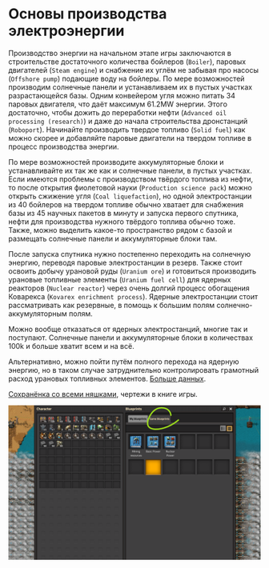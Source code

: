 # Основы производства электроэнергии

Производство энергии на начальном этапе игры заключаются в строительстве достаточного количества бойлеров (`Boiler`), паровых двигателей (`Steam engine`) и снабжение их углём не забывая про насосы (`Offshore pump`) подающие воду на бойлеры. По мере возможностей производим солнечные панели и устанавливаем их в пустых участках разрастающейся базы. Одним конвейером угля можно питать 34 паровых двигателя, что даёт максимум 61.2MW энергии. Этого достаточно, чтобы дожить до переработки нефти (`Advanced oil processing (research)`) и даже до начала строительства дронстанций (`Roboport`). Начинайте производить твердое топливо (`Solid fuel`) как можно скорее и добавляйте паровые двигатели на твердом топливе в процесс производства энергии.

По мере возможностей производите аккумуляторные блоки и устанавливайте их так же как и солнечные панели, в пустых участках. Если имеются проблемы с производством твёрдого топлива из нефти, то после открытия фиолетовой науки (`Production science pack`) можно открыть сжижение угля (`Coal liquefaction`), но одной электростанции из 40 бойлеров на твердом топливе обычно хватает для снабжения базы из 45 научных пакетов в минуту и запуска первого спутника, нефти для производства нужного твёрдого топлива обычно тоже. Также, можно выделить какое-то пространство рядом с базой и размещать солнечные панели и аккумуляторные блоки там.

После запуска спутника нужно постепенно переходить на солнечную энергию, переводя паровые электростанции в резерв. Также стоит освоить добычу урановой руды (`Uranium ore`) и готовиться производить урановые топливные элементы (`Uranium fuel cell`) для ядерных реакторов (`Nuclear reactor`) через очень долгий процесс обогащения Коварекса (`Kovarex enrichment process`). Ядерные электростанции стоит рассматривать как резервные, в помощь к большим полям солнечно-аккумуляторным полям.

Можно вообще отказаться от ядерных электростанций, многие так и поступают. Солнечные панели и аккумуляторные блоки в количествах 100k и больше хватит всем и на всё.

Альтернативно, можно пойти путём полного перехода на ядерную энергию, но в таком случае затруднительно контролировать грамотный расход урановых топливных элементов. [Больше данных](https://wiki.factorio.com/Power_production).

[Сохранёнка со всеми няшками](../../saves/AwesomeFactorio%20-%20Power%20Production.zip), чертежи в книге игры.

![Чертежи в игре](../../images/PowerProduction/PowerProduction.01.png)
